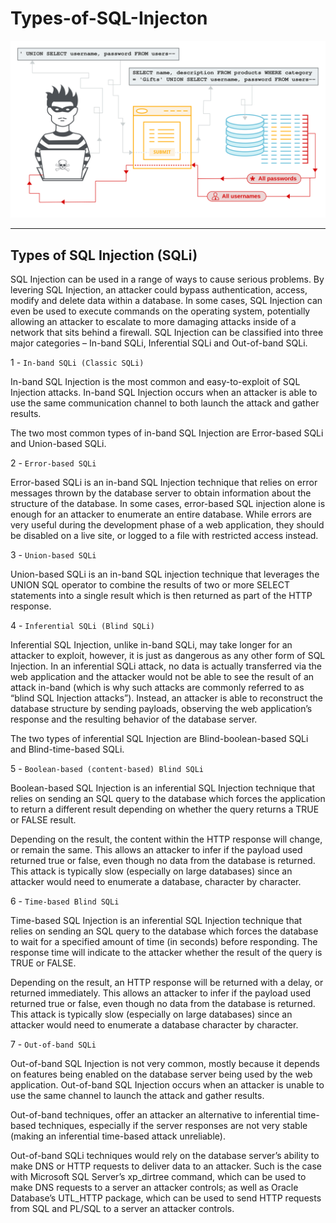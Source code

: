 # Types-of-SQL-Injecton
[![](https://github.com/Offensive-Penetration-Security/Types-of-SQL-Injecton/blob/main/wall/sql-injection.svg)](https://portswigger.net/web-security/sql-injection)

-----------------------------------------------------------------------------------

## Types of SQL Injection (SQLi)
SQL Injection can be used in a range of ways to cause serious problems. By levering SQL Injection, an attacker could bypass authentication, access, modify and delete data within a database. In some cases, SQL Injection can even be used to execute commands on the operating system, potentially allowing an attacker to escalate to more damaging attacks inside of a network that sits behind a firewall.
SQL Injection can be classified into three major categories – In-band SQLi, Inferential SQLi and Out-of-band SQLi.

1  - `In-band SQLi (Classic SQLi)`

In-band SQL Injection is the most common and easy-to-exploit of SQL Injection attacks. In-band SQL Injection occurs when an attacker is able to use the same communication channel to both launch the attack and gather results.

The two most common types of in-band SQL Injection are Error-based SQLi and Union-based SQLi.

2 - `Error-based SQLi`

Error-based SQLi is an in-band SQL Injection technique that relies on error messages thrown by the database server to obtain information about the structure of the database. In some cases, error-based SQL injection alone is enough for an attacker to enumerate an entire database. While errors are very useful during the development phase of a web application, they should be disabled on a live site, or logged to a file with restricted access instead.

3 - `Union-based SQLi`

Union-based SQLi is an in-band SQL injection technique that leverages the UNION SQL operator to combine the results of two or more SELECT statements into a single result which is then returned as part of the HTTP response.

4 - `Inferential SQLi (Blind SQLi)`

Inferential SQL Injection, unlike in-band SQLi, may take longer for an attacker to exploit, however, it is just as dangerous as any other form of SQL Injection. In an inferential SQLi attack, no data is actually transferred via the web application and the attacker would not be able to see the result of an attack in-band (which is why such attacks are commonly referred to as “blind SQL Injection attacks”). Instead, an attacker is able to reconstruct the database structure by sending payloads, observing the web application’s response and the resulting behavior of the database server.

The two types of inferential SQL Injection are Blind-boolean-based SQLi and Blind-time-based SQLi.

5 - `Boolean-based (content-based) Blind SQLi`

Boolean-based SQL Injection is an inferential SQL Injection technique that relies on sending an SQL query to the database which forces the application to return a different result depending on whether the query returns a TRUE or FALSE result.

Depending on the result, the content within the HTTP response will change, or remain the same. This allows an attacker to infer if the payload used returned true or false, even though no data from the database is returned. This attack is typically slow (especially on large databases) since an attacker would need to enumerate a database, character by character.

6 - `Time-based Blind SQLi`

Time-based SQL Injection is an inferential SQL Injection technique that relies on sending an SQL query to the database which forces the database to wait for a specified amount of time (in seconds) before responding. The response time will indicate to the attacker whether the result of the query is TRUE or FALSE.

Depending on the result, an HTTP response will be returned with a delay, or returned immediately. This allows an attacker to infer if the payload used returned true or false, even though no data from the database is returned. This attack is typically slow (especially on large databases) since an attacker would need to enumerate a database character by character.

7 - `Out-of-band SQLi`

Out-of-band SQL Injection is not very common, mostly because it depends on features being enabled on the database server being used by the web application. Out-of-band SQL Injection occurs when an attacker is unable to use the same channel to launch the attack and gather results.

Out-of-band techniques, offer an attacker an alternative to inferential time-based techniques, especially if the server responses are not very stable (making an inferential time-based attack unreliable).

Out-of-band SQLi techniques would rely on the database server’s ability to make DNS or HTTP requests to deliver data to an attacker. Such is the case with Microsoft SQL Server’s xp_dirtree command, which can be used to make DNS requests to a server an attacker controls; as well as Oracle Database’s UTL_HTTP package, which can be used to send HTTP requests from SQL and PL/SQL to a server an attacker controls.
